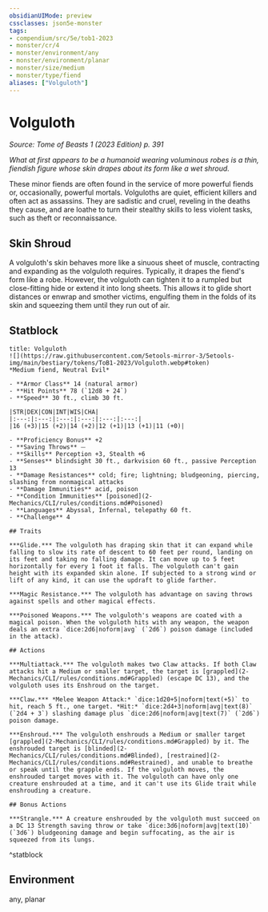 ```yaml
---
obsidianUIMode: preview
cssclasses: json5e-monster
tags:
- compendium/src/5e/tob1-2023
- monster/cr/4
- monster/environment/any
- monster/environment/planar
- monster/size/medium
- monster/type/fiend
aliases: ["Volguloth"]
---
```

# Volguloth
*Source: Tome of Beasts 1 (2023 Edition) p. 391*  

*What at first appears to be a humanoid wearing voluminous robes is a thin, fiendish figure whose skin drapes about its form like a wet shroud.*

These minor fiends are often found in the service of more powerful fiends or, occasionally, powerful mortals. Volguloths are quiet, efficient killers and often act as assassins. They are sadistic and cruel, reveling in the deaths they cause, and are loathe to turn their stealthy skills to less violent tasks, such as theft or reconnaissance.

## Skin Shroud

A volguloth's skin behaves more like a sinuous sheet of muscle, contracting and expanding as the volguloth requires. Typically, it drapes the fiend's form like a robe. However, the volguloth can tighten it to a rumpled but close-fitting hide or extend it into long sheets. This allows it to glide short distances or enwrap and smother victims, engulfing them in the folds of its skin and squeezing them until they run out of air.

## Statblock

```ad-statblock
title: Volguloth
![](https://raw.githubusercontent.com/5etools-mirror-3/5etools-img/main/bestiary/tokens/ToB1-2023/Volguloth.webp#token)
*Medium fiend, Neutral Evil*

- **Armor Class** 14 (natural armor)
- **Hit Points** 78 (`12d8 + 24`)
- **Speed** 30 ft., climb 30 ft.

|STR|DEX|CON|INT|WIS|CHA|
|:---:|:---:|:---:|:---:|:---:|:---:|
|16 (+3)|15 (+2)|14 (+2)|12 (+1)|13 (+1)|11 (+0)|

- **Proficiency Bonus** +2
- **Saving Throws** ⏤
- **Skills** Perception +3, Stealth +6
- **Senses** blindsight 30 ft., darkvision 60 ft., passive Perception 13
- **Damage Resistances** cold; fire; lightning; bludgeoning, piercing, slashing from nonmagical attacks
- **Damage Immunities** acid, poison
- **Condition Immunities** [poisoned](2-Mechanics/CLI/rules/conditions.md#Poisoned)
- **Languages** Abyssal, Infernal, telepathy 60 ft.
- **Challenge** 4

## Traits

***Glide.*** The volguloth has draping skin that it can expand while falling to slow its rate of descent to 60 feet per round, landing on its feet and taking no falling damage. It can move up to 5 feet horizontally for every 1 foot it falls. The volguloth can't gain height with its expanded skin alone. If subjected to a strong wind or lift of any kind, it can use the updraft to glide farther.

***Magic Resistance.*** The volguloth has advantage on saving throws against spells and other magical effects.

***Poisoned Weapons.*** The volguloth's weapons are coated with a magical poison. When the volguloth hits with any weapon, the weapon deals an extra `dice:2d6|noform|avg` (`2d6`) poison damage (included in the attack).

## Actions

***Multiattack.*** The volguloth makes two Claw attacks. If both Claw attacks hit a Medium or smaller target, the target is [grappled](2-Mechanics/CLI/rules/conditions.md#Grappled) (escape DC 13), and the volguloth uses its Enshroud on the target.

***Claw.*** *Melee Weapon Attack:* `dice:1d20+5|noform|text(+5)` to hit, reach 5 ft., one target. *Hit:* `dice:2d4+3|noform|avg|text(8)` (`2d4 + 3`) slashing damage plus `dice:2d6|noform|avg|text(7)` (`2d6`) poison damage.

***Enshroud.*** The volguloth enshrouds a Medium or smaller target [grappled](2-Mechanics/CLI/rules/conditions.md#Grappled) by it. The enshrouded target is [blinded](2-Mechanics/CLI/rules/conditions.md#Blinded), [restrained](2-Mechanics/CLI/rules/conditions.md#Restrained), and unable to breathe or speak until the grapple ends. If the volguloth moves, the enshrouded target moves with it. The volguloth can have only one creature enshrouded at a time, and it can't use its Glide trait while enshrouding a creature.

## Bonus Actions

***Strangle.*** A creature enshrouded by the volguloth must succeed on a DC 13 Strength saving throw or take `dice:3d6|noform|avg|text(10)` (`3d6`) bludgeoning damage and begin suffocating, as the air is squeezed from its lungs.
```
^statblock

## Environment

any, planar